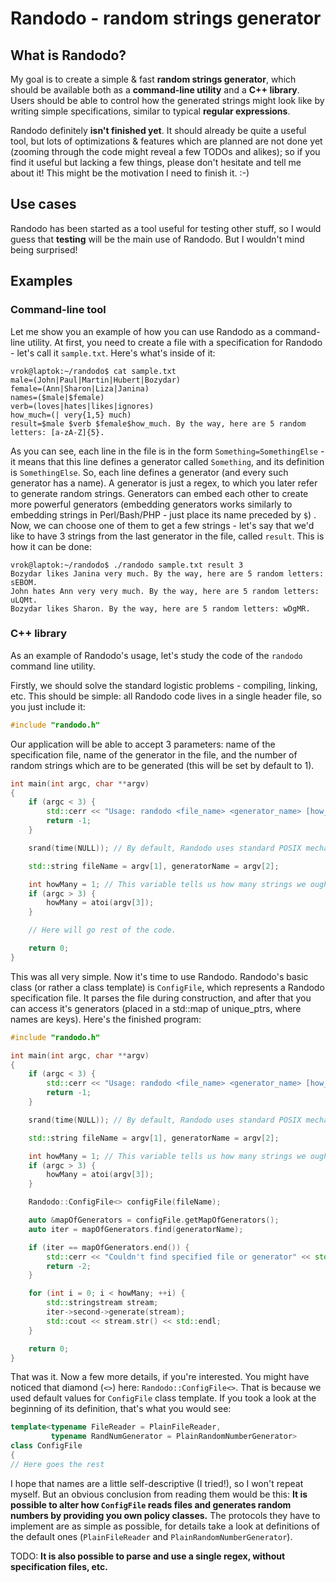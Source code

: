 # Randodo - random strings generator

## What is Randodo?

My goal is to create a simple & fast **random strings generator**, which should be available both as a **command-line utility** and a **C++ library**. Users should be able to control how the generated strings might look like by writing simple specifications, similar to typical **regular expressions**.

Randodo definitely **isn't finished yet**. It should already be quite a useful tool, but lots of optimizations & features which are planned are not done yet (zooming through the code might reveal a few TODOs and alikes); so if you find it useful but lacking a few things, please don't hesitate and tell me about it! This might be the motivation I need to finish it. :-)

## Use cases 

Randodo has been started as a tool useful for testing other stuff, so I would guess that **testing** will be the main use of Randodo. But I wouldn't mind being surprised!

## Examples

### Command-line tool

Let me show you an example of how you can use Randodo as a command-line utility. At first, you need to create a file with a specification for Randodo - let's call it `sample.txt`. Here's what's inside of it:
```
vrok@laptok:~/randodo$ cat sample.txt
male=(John|Paul|Martin|Hubert|Bozydar)
female=(Ann|Sharon|Liza|Janina)
names=($male|$female)
verb=(loves|hates|likes|ignores)
how_much=(| very{1,5} much)
result=$male $verb $female$how_much. By the way, here are 5 random letters: [a-zA-Z]{5}.
```

As you can see, each line in the file is in the form `Something=SomethingElse` - it means that this line defines a generator called `Something`, and its definition is `SomethingElse`. So, each line defines a generator (and every such generator has a name). A generator is just a regex, to which you later refer to generate random strings. Generators can embed each other to create more powerful generators (embedding generators works similarly to embedding strings in Perl/Bash/PHP - just place its name preceded by `$`) . Now, we can choose one of them to get a few strings - let's say that we'd like to have 3 strings from the last generator in the file, called `result`. This is how it can be done:

```
vrok@laptok:~/randodo$ ./randodo sample.txt result 3
Bozydar likes Janina very much. By the way, here are 5 random letters: sEBOM.
John hates Ann very very much. By the way, here are 5 random letters: uLQMt.
Bozydar likes Sharon. By the way, here are 5 random letters: wDgMR.
```

### C++ library

As an example of Randodo's usage, let's study the code of the `randodo` command line utility.

Firstly, we should solve the standard logistic problems - compiling, linking, etc. This should be simple: all Randodo code lives in a single header file, so you just include it:

```c++
#include "randodo.h"
```

Our application will be able to accept 3 parameters: name of the specification file, name of the generator in the file, and the number of random strings which are to be generated (this will be set by default to 1).

```c++
int main(int argc, char **argv)
{
    if (argc < 3) {
        std::cerr << "Usage: randodo <file_name> <generator_name> [how_many=1]" << std::endl;
        return -1;
    }

    srand(time(NULL)); // By default, Randodo uses standard POSIX mechanism to get random numbers.

    std::string fileName = argv[1], generatorName = argv[2];

    int howMany = 1; // This variable tells us how many strings we ought to generate.
    if (argc > 3) {
        howMany = atoi(argv[3]);
    }

    // Here will go rest of the code.

    return 0;
}
```

This was all very simple. Now it's time to use Randodo. Randodo's basic class (or rather a class template) is `ConfigFile`, which represents a Randodo specification file. It parses the file during construction, and after that you can access it's generators (placed in a std::map of unique_ptrs, where names are keys). Here's the finished program:

```c++
#include "randodo.h"

int main(int argc, char **argv)
{
    if (argc < 3) {
        std::cerr << "Usage: randodo <file_name> <generator_name> [how_many=1]" << std::endl;
        return -1;
    }

    srand(time(NULL)); // By default, Randodo uses standard POSIX mechanism to get random numbers.

    std::string fileName = argv[1], generatorName = argv[2];

    int howMany = 1; // This variable tells us how many strings we ought to generate.
    if (argc > 3) {
        howMany = atoi(argv[3]);
    }

    Randodo::ConfigFile<> configFile(fileName);

    auto &mapOfGenerators = configFile.getMapOfGenerators();
    auto iter = mapOfGenerators.find(generatorName);

    if (iter == mapOfGenerators.end()) {
        std::cerr << "Couldn't find specified file or generator" << std::endl;
        return -2;
    }

    for (int i = 0; i < howMany; ++i) {
        std::stringstream stream;
        iter->second->generate(stream);
        std::cout << stream.str() << std::endl;
    }

    return 0;
}
```

That was it. Now a few more details, if you're interested. You might have noticed that diamond (`<>`) here: `Randodo::ConfigFile<>`. That is because we used default values for `ConfigFile` class template. If you took a look at the beginning of its definition, that's what you would see:

```c++
template<typename FileReader = PlainFileReader,
         typename RandNumGenerator = PlainRandomNumberGenerator>
class ConfigFile
{
// Here goes the rest
```

I hope that names are a little self-descriptive (I tried!), so I won't repeat myself. But an obvious conclusion from reading them would be this: **It is possible to alter how `ConfigFile` reads files and generates random numbers by providing you own policy classes.** The protocols they have to implement are as simple as possible, for details take a look at definitions of the default ones (`PlainFileReader` and `PlainRandomNumberGenerator`).

TODO: **It is also possible to parse and use a single regex, without specification files, etc.**

